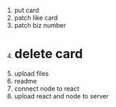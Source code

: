 1. put card
2. patch like card
3. patch biz number
4. # delete card
5. upload files
6. readme
7. connect node to react
8. upload react and node to server
